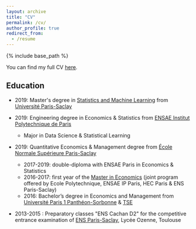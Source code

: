 ```yaml
---
layout: archive
title: "CV"
permalink: /cv/
author_profile: true
redirect_from:
  - /resume
---
```


{% include base_path %}

You can find my full CV [here](https://github.com/martinmugnier/martinmugnier.github.io/raw/master/files/CV_Eng.pdf).

## Education

- 2019: Master's degree in [Statistics and Machine Learning](https://master-statml.imo.universite-paris-saclay.fr/) from [Université Paris-Saclay](https://www.universite-paris-saclay.fr/en)
  
- 2019: Engineering degree in Economics & Statistics from [ENSAE Institut Polytechnique de Paris](https://www.ensae.fr/en/)
  - Major in Data Science & Statistical Learning
  
- 2019: Quantitative Economics & Management degree from [École Normale Supérieure Paris-Saclay](https://ens-paris-saclay.fr/en)
  - 2017-2019: double-diploma with ENSAE Paris in Economics & Statistics
  - 2016-2017: first year of the [Master in Economics](http://phd-in-economics.com/) (joint program offered by Ecole Polytechnique, ENSAE IP Paris, HEC Paris & ENS Paris-Saclay)
  - 2016: Bachelor’s degree in Economics and Management from [Université Paris 1 Panthéon-Sorbonne](https://www.pantheonsorbonne.fr/accueil) & [TSE](https://www.tse-fr.eu/fr)
  
 - 2013-2015 : Preparatory classes "ENS Cachan D2" for the competitive entrance examination of [ENS Paris-Saclay](https://ens-paris-saclay.fr/en), Lycée Ozenne, Toulouse

